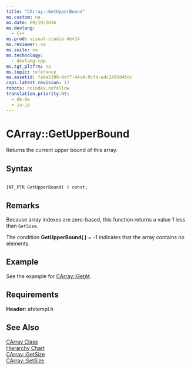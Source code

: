 ```yaml
---
title: "CArray::GetUpperBound"
ms.custom: na
ms.date: 09/19/2016
ms.devlang: 
  - C++
ms.prod: visual-studio-dev14
ms.reviewer: na
ms.suite: na
ms.technology: 
  - devlang-cpp
ms.tgt_pltfrm: na
ms.topic: reference
ms.assetid: fa9a5309-4df7-44c4-9cfd-edc2495d45dc
caps.latest.revision: 12
robots: noindex,nofollow
translation.priority.ht: 
  - de-de
  - ja-jp
---
```

# CArray::GetUpperBound
Returns the current upper bound of this array.  
  
## Syntax  
  
```  
  
INT_PTR GetUpperBound( ) const;  
```  
  
## Remarks  
 Because array indexes are zero-based, this function returns a value 1 less than `GetSize`.  
  
 The condition **GetUpperBound( )** = –1 indicates that the array contains no elements.  
  
## Example  
 See the example for [CArray::GetAt](../vs140/CArray--GetAt.md).  
  
## Requirements  
 **Header:** afxtempl.h  
  
## See Also  
 [CArray Class](../vs140/CArray-Class.md)   
 [Hierarchy Chart](../vs140/Hierarchy-Chart.md)   
 [CArray::GetSize](../vs140/CArray--GetSize.md)   
 [CArray::SetSize](../vs140/CArray--SetSize.md)